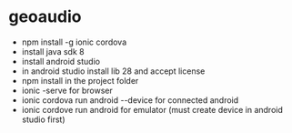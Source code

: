 # geoaudio

- npm install -g ionic cordova
- install java sdk 8
- install android studio
- in android studio install lib 28 and accept license
- npm install in the project folder
- ionic -serve for browser
- ionic cordova run android --device for connected android
- ionic cordove run android for emulator (must create device in android studio first)
